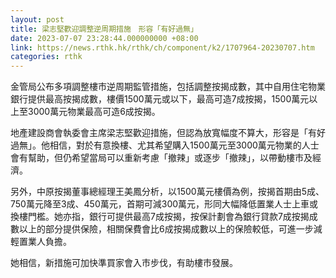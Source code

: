 ```yaml
---
layout: post
title: 梁志堅歡迎調整逆周期措施　形容「有好過無」
date: 2023-07-07 23:28:44.000000000 +08:00
link: https://news.rthk.hk/rthk/ch/component/k2/1707964-20230707.htm
categories: rthk
---
```


金管局公布多項調整樓市逆周期監管措施，包括調整按揭成數，其中自用住宅物業銀行提供最高按揭成數，樓價1500萬元或以下，最高可造7成按揭，1500萬元以上至3000萬元物業最高可造6成按揭。

地產建設商會執委會主席梁志堅歡迎措施，但認為放寬幅度不算大，形容是「有好過無」。他相信，對於有意換樓、尤其希望購入1500萬元至3000萬元物業的人士會有幫助，但仍希望當局可以重新考慮「撤辣」或逐步「撤辣」，以帶動樓市及經濟。

另外，中原按揭董事總經理王美鳳分析，以1500萬元樓價為例，按揭首期由5成、750萬元降至3成、450萬元，首期可減300萬元，形同大幅降低置業人士上車或換樓門檻。她亦指，銀行可提供最高7成按揭，按保計劃會為銀行貸款7成按揭成數以上的部分提供保險，相關保費會比6成按揭成數以上的保險較低，可進一步減輕置業人負擔。

她相信，新措施可加快準買家會入巿步伐，有助樓巿發展。
